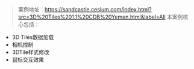 > 案例地址：https://sandcastle.cesium.com/index.html?src=3D%20Tiles%201.1%20CDB%20Yemen.html&label=All
本案例核心包括：
- 3D Tiles数据加载
- 相机控制
- 3DTile样式修改
- 鼠标交互效果

```js

```